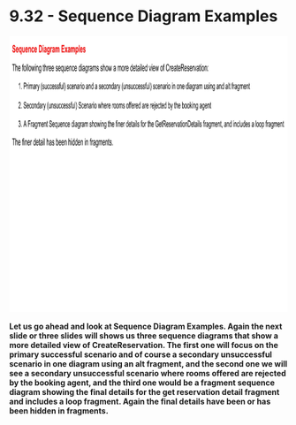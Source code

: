 # 9.32 - Sequence Diagram Examples

<img src="/images/09_32_01.jpg" width="800" height="500">

**Let us go ahead and look at Sequence Diagram Examples. Again the next slide or three slides will shows us three sequence diagrams that show a more detailed view of CreateReservation. The first one will focus on the primary successful scenario and of course a secondary unsuccessful scenario in one diagram using an alt fragment, and the second one we will see a secondary unsuccessful scenario where rooms offered are rejected by the booking agent, and the third one would be a fragment sequence diagram showing the final details for the get reservation detail fragment and includes a loop fragment. Again the final details have been or has been hidden in fragments.**